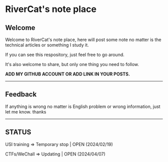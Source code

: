 # RiverCat's note place

## Welcome

Welcome to RiverCat's note place, here will post some note no matter is the technical articles or something I study it.

If you can see this respository, just feel free to go around.

It's also welcome to share, but only one thing you need to follow.

**ADD MY GITHUB ACCOUNT OR ADD LINK IN YOUR POSTS.**

---

## Feedback

If anything is wrong no matter is English problem or wrong information, just let me know. thanks

---

## STATUS

USI training => Temporary stop | OPEN (2024/02/19)

CTFs/WeChall => Updating | OPEN (2024/04/07)
